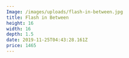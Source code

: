 ```yaml
---
Image: /images/uploads/flash-in-between.jpg
title: Flash in Between
height: 16
width: 16
depth: 1.5
date: 2019-11-25T04:43:28.161Z
price: 1465
---
```


